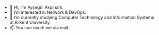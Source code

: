 - 👋 Hi, I’m Ayşegül Akpınarlı.
- 👀 I’m interested in Network & DevOps.
- 🌱 I’m currently studying Computer Technology and Information Systems at Bilkent University. 
- 📫 You can reach me via mail.
